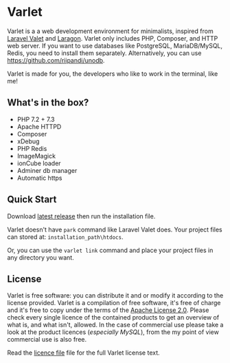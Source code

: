 <!-- <p align="center"><img src="./include/varlet.png" height="80px"></p> -->

# Varlet

Varlet is a a web development environment for minimalists, inspired from [Laravel Valet](https://laravel.com/docs/valet)
and [Laragon](https://laragon.org). Varlet only includes PHP, Composer, and HTTP web server. If you want to use databases
like PostgreSQL, MariaDB/MySQL, Redis, you need to install them separately. Alternatively, you can use <https://github.com/riipandi/unodb>.

Varlet is made for you, the developers who like to work in the terminal, like me!

## What's in the box?

- PHP 7.2 + 7.3
- Apache HTTPD
- Composer
- xDebug
- PHP Redis
- ImageMagick
- ionCube loader
- Adminer db manager
- Automatic https

## Quick Start

Download [latest release](https://github.com/riipandi/varlet/releases) then run the installation file.

Varlet doesn't have `park` command like Laravel Valet does. Your project files can stored at:
`installation_path\htdocs`.

Or, you can use the `varlet link` command and place your project files in any directory you want.

<!-- ## Varlet Commands

| Command                      | Description
| :--------------------------- | :----------
| `varlet link`                  | Create virtualhost and serving the site
| `varlet unlink`                | Remove virtualhost
| `varlet forget`                | Remove both of virtualhost http and https
| `varlet start`                 | Start Httpd service
| `varlet stop`                  | Stop Httpd service
| `varlet restart`               | Restart Httpd service
| `varlet status`                | View site link status
| `varlet service-status`        | View services status
| `varlet switch-php _version_`  | Switch PHP version `7.4/7.3/7.2` -->

## License

Varlet is free software: you can distribute it and or modify it according to the license provided.
Varlet is a compilation of free software, it's free of charge and it's free to copy under the terms
of the [Apache License 2.0](https://choosealicense.com/licenses/apache-2.0/). Please check every
single licence of the contained products to get an overview of what is, and what isn't, allowed.
In the case of commercial use please take a look at the product licences (_especially MySQL_),
from the my point of view commercial use is also free.

Read the [licence file](./license.txt) file for the full Varlet license text.
